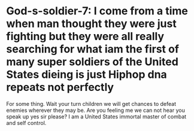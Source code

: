 # God-s-soldier-7: I come from a time when man thought they were just fighting but they were all really searching for what iam the first of many super soldiers of the United States dieing is just Hiphop dna repeats not perfectly 
For some thing.
Wait your turn children we will get chances to defeat enemies wherever they may be.
Are you feeling me 
we can not hear you speak up yes 
sir please? I am a United States immortal master of combat and self control.
